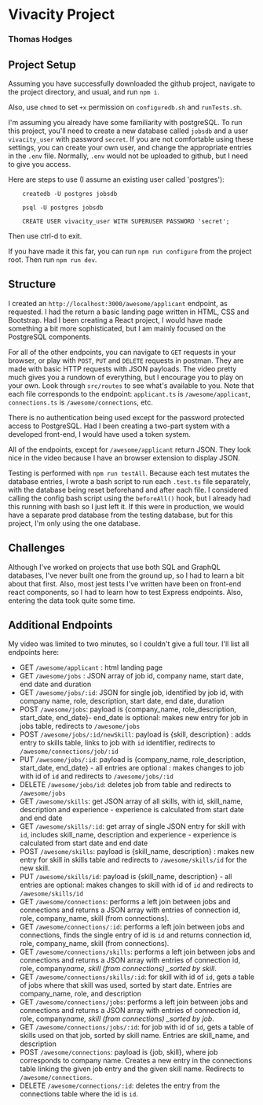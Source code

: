 # Vivacity Project

### Thomas Hodges

## Project Setup

Assuming you have successfully downloaded the github project, navigate to the project directory, and usual, and run `npm i`.

Also, use `chmod` to set `+x` permission on `configuredb.sh` and `runTests.sh`.

I'm assuming you already have some familiarity with postgreSQL. To run this project, you'll need to create a new database called `jobsdb` and a user `vivacity_user` with password `secret`. If you are not comfortable using these settings, you can create your own user, and change the appropriate entries in the `.env` file. Normally, `.env` would not be uploaded to github, but I need to give you access.

Here are steps to use (I assume an existing user called 'postgres'):

        createdb -U postgres jobsdb

        psql -U postgres jobsdb

        CREATE USER vivacity_user WITH SUPERUSER PASSWORD 'secret';

Then use ctrl-d to exit.

If you have made it this far, you can run `npm run configure` from the project root. Then run `npm run dev`.

## Structure

I created an `http://localhost:3000/awesome/applicant` endpoint, as requested. I had the return a basic landing page written in HTML, CSS and Bootstrap. Had I been creating a React project, I would have made something a bit more sophisticated, but I am mainly focused on the PostgreSQL components.

For all of the other endpoints, you can navigate to `GET` requests in your browser, or play with `POST`, `PUT` and `DELETE` requests in postman. They are made with basic HTTP requests with JSON payloads. The video pretty much gives you a rundown of everything, but I encourage you to play on your own. Look through `src/routes` to see what's available to you. Note that each file corresponds to the endpoint: `applicant.ts` is `/awesome/applicant`, `connections.ts` is `/awesome/connections`, etc.

There is no authentication being used except for the password protected access to PostgreSQL. Had I been creating a two-part system with a developed front-end, I would have used a token system.

All of the endpoints, except for `/awesome/applicant` return JSON. They look nice in the video because I have an browser extension to display JSON.

Testing is performed with `npm run testAll`. Because each test mutates the database entries, I wrote a bash script to run each `.test.ts` file separately, with the database being reset beforehand and after each file. I considered calling the config bash script using the `beforeAll()` hook, but I already had this running with bash so I just left it. If this were in production, we would have a separate prod database from the testing database, but for this project, I'm only using the one database.

## Challenges

Although I've worked on projects that use both SQL and GraphQL databases, I've never built one from the ground up, so I had to learn a bit about that first. Also, most jest tests I've written have been on front-end react components, so I had to learn how to test Express endpoints. Also, entering the data took quite some time.

## Additional Endpoints

My video was limited to two minutes, so I couldn't give a full tour. I'll list all endpoints here:

- GET `/awesome/applicant` : html landing page
- GET `/awesome/jobs` : JSON array of job id, company name, start date, end date and duration
- GET `/awesome/jobs/:id`: JSON for single job, identified by job id, with company name, role, description, start date, end date, duration
- POST `/awesome/jobs`: payload is {company_name, role_description, start_date, end_date}- end_date is optional: makes new entry for job in jobs table, redirects to `/awesome/jobs`
- POST `/awesome/jobs/:id/newSkill`: payload is {skill, description} : adds entry to skills table, links to job with `id` identifier, redirects to `/awesome/connections/job/:id`
- PUT `/awesome/jobs/:id`: payload is {company_name, role_description, start_date, end_date} - all entries are optional : makes changes to job with id of `id` and redirects to `/awesome/jobs/:id`
- DELETE `/awesome/jobs/id`: deletes job from table and redirects to `/awesome/jobs`
- GET `/awesome/skills`: get JSON array of all skills, with id, skill_name, description and experience - experience is calculated from start date and end date
- GET `/awesome/skills/:id`: get array of single JSON entry for skill with `id`, includes skill_name, description and experience - experience is calculated from start date and end date
- POST `/awesome/skills`: payload is {skill_name, description} : makes new entry for skill in skills table and redirects to `/awesome/skills/id` for the new skill.
- PUT `/awesome/skills/id`: payload is {skill_name, description} - all entries are optional: makes changes to skill with id of `id` and redirects to `/awesome/skills/id`
- GET `/awesome/connections`: performs a left join between jobs and connections and returns a JSON array with entries of connection id, role, company_name, skill (from connections).
- GET `/awesome/connections/:id`: performs a left join between jobs and connections, finds the single entry of id is `id` and returns connection id, role, company_name, skill (from connections).
- GET `/awesome/connections/skills`: performs a left join between jobs and connections and returns a JSON array with entries of connection id, role, company*name, skill (from connections) \_sorted by skill*.
- GET `/awesome/connections/skills/:id`: for skill with id of `id`, gets a table of jobs where that skill was used, sorted by start date. Entries are company_name, role, and description
- GET `/awesome/connections/jobs`: performs a left join between jobs and connections and returns a JSON array with entries of connection id, role, company*name, skill (from connections) \_sorted by job*.
- GET `/awesome/connections/jobs/:id`: for job with id of `id`, gets a table of skills used on that job, sorted by skill name. Entries are skill_name, and description
- POST `/awesome/connections`: payload is {job, skill}, where job corresponds to company name. Creates a new entry in the connections table linking the given job entry and the given skill name. Redirects to `/awesome/connections`.
- DELETE `/awesome/connections/:id`: deletes the entry from the connections table where the id is `id`.
